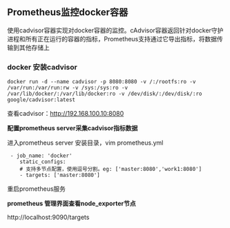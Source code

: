 ## Prometheus监控docker容器

使用cadvisor容器实现对docker容器的监控。cAdvisor容器返回针对docker守护进程和所有正在运行的容器的指标，Prometheus支持通过它导出指标，将数据传输到其他存储上

### docker 安装cadvisor
```docker run -d --name cadvisor -p 8080:8080 -v /:/rootfs:ro -v /var/run:/var/run:rw -v /sys:/sys:ro -v /var/lib/docker/:/var/lib/docker:ro -v /dev/disk/:/dev/disk/:ro  google/cadvisor:latest```

查看cadvisor：http://192.168.100.10:8080

**配置prometheus server采集cadvisor指标数据**

进入prometheus server 安装目录，vim prometheus.yml

```
 - job_name: 'docker'
    static_configs:
    # 支持多节点配置，使用逗号分割。eg: ['master:8080','work1:8080']
    - targets: ['master:8080']
```

重启prometheus服务

**prometheus 管理界面查看node_exporter节点**

http://localhost:9090/targets
